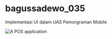 # bagussadewo_035

Implementasi UI dalam UAS Pemorgraman Mobile

![A POS application](src/main/ubah1.png)

